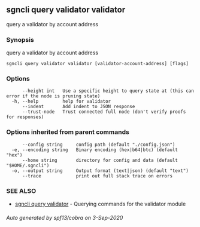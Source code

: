 ## sgncli query validator validator

query a validator by account address

### Synopsis

query a validator by account address

```
sgncli query validator validator [validator-account-address] [flags]
```

### Options

```
      --height int   Use a specific height to query state at (this can error if the node is pruning state)
  -h, --help         help for validator
      --indent       Add indent to JSON response
      --trust-node   Trust connected full node (don't verify proofs for responses)
```

### Options inherited from parent commands

```
      --config string     config path (default "./config.json")
  -e, --encoding string   Binary encoding (hex|b64|btc) (default "hex")
      --home string       directory for config and data (default "$HOME/.sgncli")
  -o, --output string     Output format (text|json) (default "text")
      --trace             print out full stack trace on errors
```

### SEE ALSO

* [sgncli query validator](sgncli_query_validator.md)	 - Querying commands for the validator module

###### Auto generated by spf13/cobra on 3-Sep-2020
